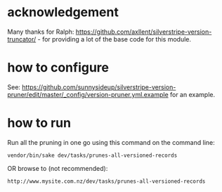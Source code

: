 # acknowledgement

Many thanks for Ralph: https://github.com/axllent/silverstripe-version-truncator/ - for providing a lot of the base code for this module.

# how to configure

See: https://github.com/sunnysideup/silverstripe-version-pruner/edit/master/_config/version-pruner.yml.example for an example.

# how to run

Run all the pruning in one go using this command on the command line:

```
vendor/bin/sake dev/tasks/prunes-all-versioned-records
```

OR browse to (not recommended):

```
http://www.mysite.com.nz/dev/tasks/prunes-all-versioned-records
```
